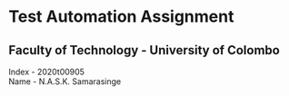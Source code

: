 # Test Automation Assignment
## Faculty of Technology - University of Colombo

Index - 2020t00905\
Name - N.A.S.K. Samarasinge
